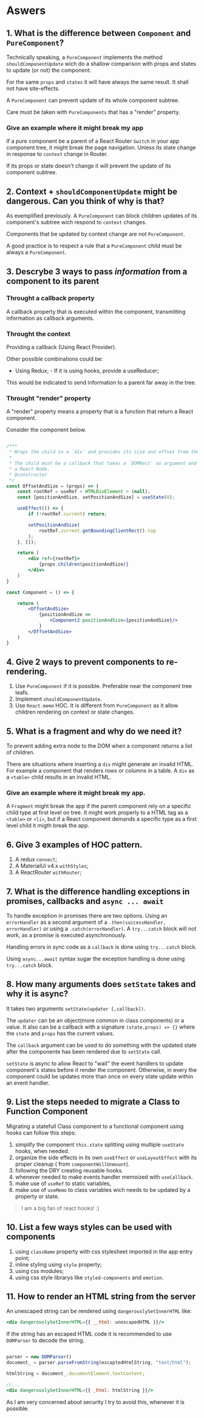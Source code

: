 # Aswers

## 1. What is the difference between `Component` and `PureComponent`?

Technically speaking, a `PureComponent` implements the method `shouldComponentUpdate` wich do a shallow comparison with
props and states to update (or not) the component.

For the same `props` and `states` it will have always the same result. It shall not have site-effects.

A `PureComponent` can prevent update of its whole component subtree.

Care must be taken with `PureComponents` that has a "render" property.

### Give an example where it might break my app

If a pure component be a parent of a React Router `Switch` in your app component tree, it might break the page
navigation. Unless its state change in response to `context` change in Router.

If its props or state doesn't change it will prevent the update of its component subtree.

## 2. Context + `shouldComponentUpdate` might be dangerous. Can you think of why is that?

As exemplified previously. A `PureComponent` can block children updates of its component's subtree wich respond
to `context` changes.

Components that be updated by context change are not `PureComponent`.

A good practice is to respect a rule that a `PureComponent` child must be always a `PureComponent`.

## 3. Descrybe 3 ways to pass _information_ from a component to its parent

### Throught a callback property

A callback property that is executed within the component, transmitting information as callback arguments.

### Throught the context

Providing a callback (Using React Provider).

Other possible combinations could be:
- Using Redux; - If it is using hooks, provide a useReducer;

This would be indicated to send information to a parent far away in the tree.

### Throught "render" property

A "render" property means a property that is a function that return a React component.

Consider the component below.

```jsx

/***
 * Wraps the child in a `div` and provides its size and offset from the viewport.
 *
 * The child must be a callback that takes a `DOMRect` as argument and return
 * a React Node.
 * @constructor
 */
const OffsetAndSize = (props) => {
    const rootRef = useRef < HTMLDivElement > (null);
    const [positionAndSize, setPositionAndSize] = useState(0);

    useEffect(() => {
        if (!rootRef.current) return;

        setPositionAndSize(
            rootRef.current.getBoundingClientRect().top
        );
    }, []);

    return (
        <div ref={rootRef}>
            {props.children(positionAndSize)}
        </div>
    )
}

const Component = () => {

    return (
        <OffsetAndSize>
            {positionAndSize =>
                <Component2 positionAndSize={positionAndSize}/>
            }
        </OffsetAndSize>
    )
}

```

## 4. Give 2 ways to prevent components to re-rendering.

1. Use `PureComponent` if it is possible. Preferable near the component tree leafs.
2. Implement `shouldComponentUpdate`.
3. Use `React.memo` HOC. It is different from `PureComponent` as it
allow children rendering on context or state changes.

## 5. What is a fragment and why do we need it?

To prevent adding extra node to the DOM when a component returns a list of children.

There are situations where inserting a `div` might generate an invalid HTML. For example a component that renders rows
or columns in a table. A `div` as a `<table>` child results in an invalid HTML.

### Give an example where it might break my app.

A `Fragment` might break the app if the parent component rely on a specific
child type at first level on tree. It might work properly to a HTML tag as a
`<table>` or `<li>`, but if a React component demands
a specific type as a first level child it migth break the app.

## 6. Give 3 examples of HOC pattern.

1. A redux `connect`;
2. A MaterialUi v4.x `withStyles`;
3. A ReactRouter `withRouter`;

## 7. What is the difference handling exceptions in promises, callbacks and  `async ... await`

To handle exception in promises there are two options. Using an `errorHandler`
as a second argument of a `.then(successHandler, errorHandler)` or using a `.catch(errorHandler)`. A `try...catch` block
will not work, as a promise is executed asynchronously.

Handling errors in sync code as a `callback` is done using `try...catch`
block.

Using `async...await` syntax sugar the exception handling is done using
`try...catch` block.

## 8. How many arguments does `setState` takes and why it is async?

It takes two arguments `setState(updater [,callback])`.

The `updater` can be an object(more common in class components) or a value. It also can be a callback with a
signature `(state,props) => {}` where the
`state` and `props` has the current values.

The `callback` argument can be used to do something with the updated state after the componente has been rendered due
to `setState` call.

`setState` is async to allow React to "wait" the event handlers to update component's states before it render the
component. Otherwise, in every the component could be updates more than once on every state update within an event
handler.

## 9. List the steps needed to migrate a Class to Function Component

Migrating a statefull Class component to a functional component using hooks can follow this steps:

1. simplify the component `this.state` splitting using multiple `useState` hooks, when needed.
2. organize the side effects in its own `useEffect` or `useLayoutEffect` with its proper cleanup (
   from `componentWillUnmount`).
3. following the DRY creating reusable hooks.
4. whenever needed to make events handler memoized with `useCallback`.
5. make use of `useRef` to static variables,
6. make use of `useMemo` to class variables wich needs to be updated by a property or state.

> I am a big fan of react hooks! :)

## 10. List a few ways styles can be used with components

1. using `className` property with css stylesheet imported in the app entry point;
2. inline styling using `style` property;
3. using css modules;
4. using css style librarys like `styled-components` and `emotion`.

## 11. How to render an HTML string from the server

An unescaped string can be rendered using `dangerouslySetInnerHTML` like:

```jsx
<div dangerouslySetInnerHTML={{ __html: unescapedHTML }}/> 
```

If the string has an escaped HTML code it is recommended to use
`DOMParser` to decode the string.

```jsx

parser = new DOMParser()
document_ = parser.parseFromString(escaptedHtmlString, "text/html");

htmlString = document_.documentElement.textContent;

//...
<div dangerouslySetInnerHTML={{ _html: htmlString }}/>

```

As I am very concerned about security I try to avoid this, whenever it is possible.
